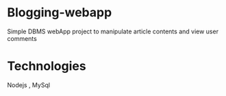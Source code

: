 # Blogging-webapp
Simple DBMS webApp project to manipulate article contents and view user comments
# Technologies
Nodejs , MySql 
